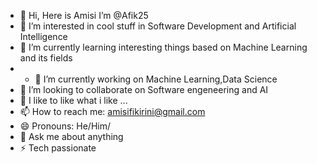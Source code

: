 - 👋 Hi, Here is Amisi I’m @Afik25
- 👀 I’m interested in cool stuff in Software Development and Artificial Intelligence
- 🌱 I’m currently learning interesting things based on Machine Learning and its fields
- - 🔭 I’m currently working on Machine Learning,Data Science
- 👯 I’m looking to collaborate on Software engeneering and AI
- 💞️ I like to like what i like ...
- 📫 How to reach me: amisifikirini@gmail.com
- 😄 Pronouns: He/Him/
- 💬 Ask me about anything
- ⚡ Tech passionate

<!---
Afik25/Afik25 is a ✨ special ✨ repository because its `README.md` (this file) appears on your GitHub profile.
You can click the Preview link to take a look at your changes.
--->
